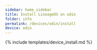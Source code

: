 ```yaml
---
sidebar: home_sidebar
title: Install LineageOS on odin
folder: info
permalink: /devices/odin/install
device: odin
---
```

{% include templates/device_install.md %}

